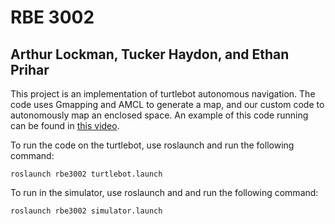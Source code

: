 RBE 3002
===

Arthur Lockman, Tucker Haydon, and Ethan Prihar
---

This project is an implementation of turtlebot autonomous navigation. The code uses Gmapping and AMCL to generate a map, and our custom code to autonomously map an enclosed space. An example of this code running can be found in [this video](https://youtu.be/-a9u7_Jrv0Y).

To run the code on the turtlebot, use roslaunch and run the following command:

    roslaunch rbe3002 turtlebot.launch

To run in the simulator, use roslaunch and and run the following command:

    roslaunch rbe3002 simulator.launch

